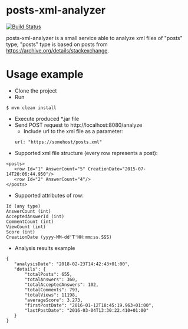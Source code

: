 # posts-xml-analyzer
[![Build Status](https://travis-ci.org/ArtemAlagizov/posts-xml-analyzer.svg?branch=master)](https://travis-ci.org/ArtemAlagizov/posts-xml-analyzer)

posts-xml-analyzer is a small service able to analyze xml files of "posts" type; "posts" type is based on posts from https://archive.org/details/stackexchange.

# Usage example
* Clone the project
* Run 
```
$ mvn clean install
```
* Execute produced *.jar file
* Send POST request to http://localhost:8080/analyze
  * Include url to the xml file as a parameter:
   ```
   url: "https://somehost/posts.xml"
   ```
 * Supported xml file structure (every row represents a post):
 ```
 <posts>
    <row Id="1" AnswerCount="5" CreationDate="2015-07-14T20:06:44.950"/>
    <row Id="2" AnswerCount="4"/>
 </posts>
 ```
 * Supported attributes of row:
 ```
Id (any type)
AnswerCount (int)
AcceptedAnswerId (int)
CommentCount (int)
ViewCount (int)
Score (int)
CreationDate (yyyy-MM-dd'T'HH:mm:ss.SSS)
 ```
 * Analysis results example
 ```
 {
    "analysisDate": "2018-02-23T14:42:43+01:00",
    "details": {
        "totalPosts": 655,
        "totalAnswers": 360,
        "totalAcceptedAnswers": 102,
        "totalComments": 793,
        "totalViews": 11198,
        "averageScore": 3.273,
        "firstPostDate": "2016-01-12T18:45:19.963+01:00",
        "lastPostDate": "2016-03-04T13:30:22.410+01:00"
    }
}
 ```
